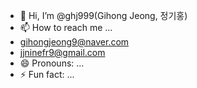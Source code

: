 - 👋 Hi, I’m @ghj999(Gihong Jeong, 정기홍)
- 📫 How to reach me ...
- gihongjeong9@naver.com
- jjninefr9@gmail.com
- 😄 Pronouns: ...
- ⚡ Fun fact: ...

<!---
ghj999/ghj999 is a ✨ special ✨ repository because its `README.md` (this file) appears on your GitHub profile.
You can click the Preview link to take a look at your changes.
--->
